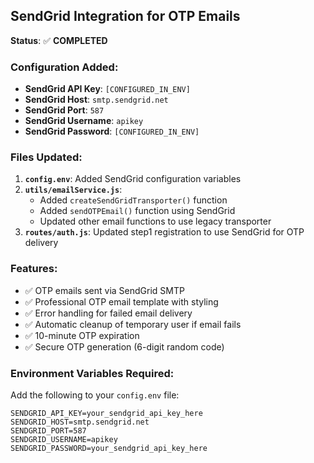 ## SendGrid Integration for OTP Emails

**Status**: ✅ **COMPLETED**

### Configuration Added:
- **SendGrid API Key**: `[CONFIGURED_IN_ENV]`
- **SendGrid Host**: `smtp.sendgrid.net`
- **SendGrid Port**: `587`
- **SendGrid Username**: `apikey`
- **SendGrid Password**: `[CONFIGURED_IN_ENV]`

### Files Updated:
1. **`config.env`**: Added SendGrid configuration variables
2. **`utils/emailService.js`**: 
   - Added `createSendGridTransporter()` function
   - Added `sendOTPEmail()` function using SendGrid
   - Updated other email functions to use legacy transporter
3. **`routes/auth.js`**: Updated step1 registration to use SendGrid for OTP delivery

### Features:
- ✅ OTP emails sent via SendGrid SMTP
- ✅ Professional OTP email template with styling
- ✅ Error handling for failed email delivery
- ✅ Automatic cleanup of temporary user if email fails
- ✅ 10-minute OTP expiration
- ✅ Secure OTP generation (6-digit random code)

### Environment Variables Required:
Add the following to your `config.env` file:
```
SENDGRID_API_KEY=your_sendgrid_api_key_here
SENDGRID_HOST=smtp.sendgrid.net
SENDGRID_PORT=587
SENDGRID_USERNAME=apikey
SENDGRID_PASSWORD=your_sendgrid_api_key_here
```
